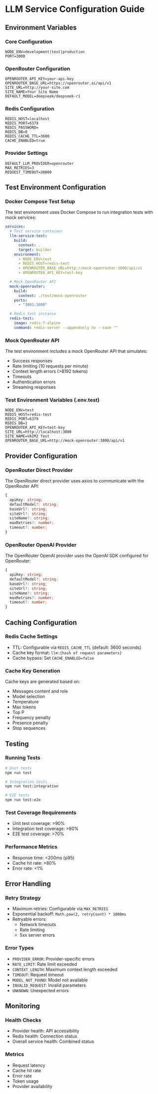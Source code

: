 # LLM Service Configuration Guide

## Environment Variables

### Core Configuration
```env
NODE_ENV=development|test|production
PORT=3000
```

### OpenRouter Configuration
```env
OPENROUTER_API_KEY=your-api-key
OPENROUTER_BASE_URL=https://openrouter.ai/api/v1
SITE_URL=http://your-site.com
SITE_NAME=Your Site Name
DEFAULT_MODEL=deepseek/deepseek-r1
```

### Redis Configuration
```env
REDIS_HOST=localhost
REDIS_PORT=6379
REDIS_PASSWORD=
REDIS_DB=0
REDIS_CACHE_TTL=3600
CACHE_ENABLED=true
```

### Provider Settings
```env
DEFAULT_LLM_PROVIDER=openrouter
MAX_RETRIES=3
REQUEST_TIMEOUT=30000
```

## Test Environment Configuration

### Docker Compose Test Setup

The test environment uses Docker Compose to run integration tests with mock services:

```yaml
services:
  # Test service container
  llm-service-test:
    build:
      context: .
      target: builder
    environment:
      - NODE_ENV=test
      - REDIS_HOST=redis-test
      - OPENROUTER_BASE_URL=http://mock-openrouter:3000/api/v1
      - OPENROUTER_API_KEY=test-key

  # Mock OpenRouter API
  mock-openrouter:
    build:
      context: ./test/mock-openrouter
    ports:
      - "3001:3000"

  # Redis test instance
  redis-test:
    image: redis:7-alpine
    command: redis-server --appendonly no --save ""
```

### Mock OpenRouter API

The test environment includes a mock OpenRouter API that simulates:
- Success responses
- Rate limiting (10 requests per minute)
- Context length errors (>8192 tokens)
- Timeouts
- Authentication errors
- Streaming responses

### Test Environment Variables (.env.test)
```env
NODE_ENV=test
REDIS_HOST=redis-test
REDIS_PORT=6379
REDIS_DB=1
OPENROUTER_API_KEY=test-key
SITE_URL=http://localhost:3000
SITE_NAME=VAIM2 Test
OPENROUTER_BASE_URL=http://mock-openrouter:3000/api/v1
```

## Provider Configuration

### OpenRouter Direct Provider

The OpenRouter direct provider uses axios to communicate with the OpenRouter API:

```typescript
{
  apiKey: string;
  defaultModel?: string;
  baseUrl?: string;
  siteUrl?: string;
  siteName?: string;
  maxRetries?: number;
  timeout?: number;
}
```

### OpenRouter OpenAI Provider

The OpenRouter OpenAI provider uses the OpenAI SDK configured for OpenRouter:

```typescript
{
  apiKey: string;
  defaultModel?: string;
  baseUrl?: string;
  siteUrl?: string;
  siteName?: string;
  maxRetries?: number;
  timeout?: number;
}
```

## Caching Configuration

### Redis Cache Settings
- TTL: Configurable via `REDIS_CACHE_TTL` (default: 3600 seconds)
- Cache key format: `llm:{hash of request parameters}`
- Cache bypass: Set `CACHE_ENABLED=false`

### Cache Key Generation
Cache keys are generated based on:
- Messages content and role
- Model selection
- Temperature
- Max tokens
- Top P
- Frequency penalty
- Presence penalty
- Stop sequences

## Testing

### Running Tests
```bash
# Unit tests
npm run test

# Integration tests
npm run test:integration

# E2E tests
npm run test:e2e
```

### Test Coverage Requirements
- Unit test coverage: >90%
- Integration test coverage: >80%
- E2E test coverage: >70%

### Performance Metrics
- Response time: <200ms (p95)
- Cache hit rate: >80%
- Error rate: <1%

## Error Handling

### Retry Strategy
- Maximum retries: Configurable via `MAX_RETRIES`
- Exponential backoff: `Math.pow(2, retryCount) * 1000ms`
- Retryable errors:
  - Network timeouts
  - Rate limiting
  - 5xx server errors

### Error Types
- `PROVIDER_ERROR`: Provider-specific errors
- `RATE_LIMIT`: Rate limit exceeded
- `CONTEXT_LENGTH`: Maximum context length exceeded
- `TIMEOUT`: Request timeout
- `MODEL_NOT_FOUND`: Model not available
- `INVALID_REQUEST`: Invalid parameters
- `UNKNOWN`: Unexpected errors

## Monitoring

### Health Checks
- Provider health: API accessibility
- Redis health: Connection status
- Overall service health: Combined status

### Metrics
- Request latency
- Cache hit rate
- Error rate
- Token usage
- Provider availability
